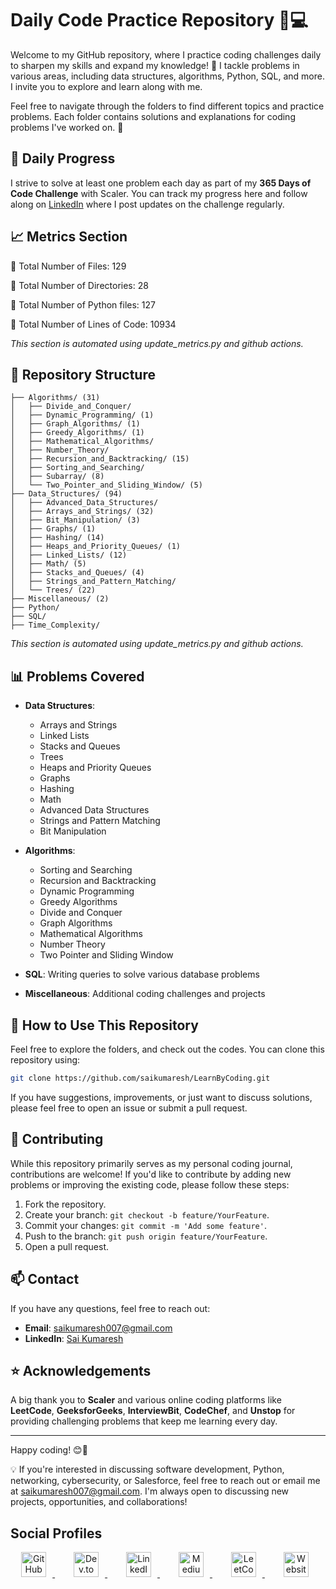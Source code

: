 # Daily Code Practice Repository 📘💻

Welcome to my GitHub repository, where I practice coding challenges daily to sharpen my skills and expand my knowledge! 🚀 I tackle problems in various areas, including data structures, algorithms, Python, SQL, and more. I invite you to explore and learn along with me.

Feel free to navigate through the folders to find different topics and practice problems. Each folder contains solutions and explanations for coding problems I've worked on. 📝

## 📅 Daily Progress

I strive to solve at least one problem each day as part of my **365 Days of Code Challenge** with Scaler. You can track my progress here and follow along on [LinkedIn](https://www.linkedin.com/in/sai-kumaresh/) where I post updates on the challenge regularly.

## 📈 Metrics Section

<!-- metrics-section-start -->
📁 Total Number of Files: 129 

📂 Total Number of Directories: 28 

🐍 Total Number of Python files: 127 

📜 Total Number of Lines of Code: 10934 

<!-- metrics-section-end -->

*This section is automated using update_metrics.py and github actions.*

## 📂 Repository Structure

<!-- Directory structure will be auto-populated here by the script -->

<!-- START OF DIRECTORY STRUCTURE -->
```
├── Algorithms/ (31)
│   ├── Divide_and_Conquer/
│   ├── Dynamic_Programming/ (1)
│   ├── Graph_Algorithms/ (1)
│   ├── Greedy_Algorithms/ (1)
│   ├── Mathematical_Algorithms/
│   ├── Number_Theory/
│   ├── Recursion_and_Backtracking/ (15)
│   ├── Sorting_and_Searching/
│   ├── Subarray/ (8)
│   └── Two_Pointer_and_Sliding_Window/ (5)
├── Data_Structures/ (94)
│   ├── Advanced_Data_Structures/
│   ├── Arrays_and_Strings/ (32)
│   ├── Bit_Manipulation/ (3)
│   ├── Graphs/ (1)
│   ├── Hashing/ (14)
│   ├── Heaps_and_Priority_Queues/ (1)
│   ├── Linked_Lists/ (12)
│   ├── Math/ (5)
│   ├── Stacks_and_Queues/ (4)
│   ├── Strings_and_Pattern_Matching/
│   └── Trees/ (22)
├── Miscellaneous/ (2)
├── Python/
├── SQL/
├── Time_Complexity/

```
<!-- END OF DIRECTORY STRUCTURE -->

*This section is automated using update_metrics.py and github actions.*

## 📊 Problems Covered

- **Data Structures**: 
  - Arrays and Strings
  - Linked Lists
  - Stacks and Queues
  - Trees
  - Heaps and Priority Queues
  - Graphs
  - Hashing
  - Math
  - Advanced Data Structures
  - Strings and Pattern Matching
  - Bit Manipulation

- **Algorithms**: 
  - Sorting and Searching
  - Recursion and Backtracking
  - Dynamic Programming
  - Greedy Algorithms
  - Divide and Conquer
  - Graph Algorithms
  - Mathematical Algorithms
  - Number Theory
  - Two Pointer and Sliding Window

- **SQL**: Writing queries to solve various database problems

- **Miscellaneous**: Additional coding challenges and projects

## 🚀 How to Use This Repository

Feel free to explore the folders, and check out the codes. You can clone this repository using:

```bash
git clone https://github.com/saikumaresh/LearnByCoding.git
```

If you have suggestions, improvements, or just want to discuss solutions, please feel free to open an issue or submit a pull request.

## 🤝 Contributing

While this repository primarily serves as my personal coding journal, contributions are welcome! If you'd like to contribute by adding new problems or improving the existing code, please follow these steps:

1. Fork the repository.
2. Create your branch: `git checkout -b feature/YourFeature`.
3. Commit your changes: `git commit -m 'Add some feature'`.
4. Push to the branch: `git push origin feature/YourFeature`.
5. Open a pull request.

## 📫 Contact

If you have any questions, feel free to reach out:

- **Email**: [saikumaresh007@gmail.com](mailto:saikumaresh007@gmail.com)
- **LinkedIn**: [Sai Kumaresh](https://www.linkedin.com/in/sai-kumaresh/)

## ⭐ Acknowledgements

A big thank you to **Scaler** and various online coding platforms like **LeetCode**, **GeeksforGeeks**, **InterviewBit**, **CodeChef**, and **Unstop** for providing challenging problems that keep me learning every day.

---

Happy coding! 😊🚀


💡 If you're interested in discussing software development, Python, networking, cybersecurity, or Salesforce, feel free to reach out or email me at saikumaresh007@gmail.com. I'm always open to discussing new projects, opportunities, and collaborations!

## Social Profiles

<p align="center">
  <a href="https://github.com/saikumaresh" target="_blank" title="GitHub" style="margin: 0 15px;">
    <img src="https://img.shields.io/badge/-GitHub-181717?style=flat&logo=github&logoColor=white" alt="GitHub" height="40" style="margin-right: 10px;" />
  </a>
  <a href="https://dev.to/sai_kumaresh" target="_blank" title="DEV.to" style="margin: 0 15px;">
    <img src="https://img.shields.io/badge/-DEV.to-0A0A0A?style=flat&logo=dev.to&logoColor=white" alt="Dev.to" height="40" style="margin-right: 10px;" />
  </a>
  <a href="https://www.linkedin.com/in/sai-kumaresh/" target="_blank" title="LinkedIn" style="margin: 0 15px;">
    <img src="https://img.shields.io/badge/-LinkedIn-0A66C2?style=flat&logo=linkedin&logoColor=white" alt="LinkedIn" height="40" style="margin-right: 10px;" />
  </a>
  <a href="https://medium.com/@saikumaresh" target="_blank" title="Medium" style="margin: 0 15px;">
    <img src="https://img.shields.io/badge/-Medium-12100E?style=flat&logo=medium&logoColor=white" alt="Medium" height="40" style="margin-right: 10px;" />
  </a>
  <a href="https://leetcode.com/u/saikumaresh/" target="_blank" title="LeetCode" style="margin: 0 15px;">
    <img src="https://img.shields.io/badge/-LeetCode-FFA116?style=flat&logo=leetcode&logoColor=white" alt="LeetCode" height="40" style="margin-right: 10px;" />
  </a>
  <a href="https://saikumaresh.github.io/" target="_blank" title="Website" style="margin: 0 15px;">
    <img src="https://img.shields.io/badge/-Website-4285F4?style=flat&logo=google-chrome&logoColor=white" alt="Website" height="40" style="margin-right: 10px;" />
  </a>
</p>

